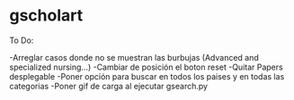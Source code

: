 gscholart
=========
To Do:

-Arreglar casos donde no se muestran las burbujas (Advanced and specialized nursing...)
-Cambiar de posición el boton reset
-Quitar Papers desplegable
-Poner opción para buscar en todos los paises y en todas las categorias
-Poner gif de carga al ejecutar gsearch.py
